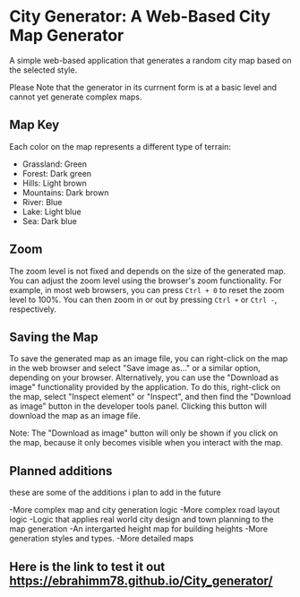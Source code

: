 # City Generator: A Web-Based City Map Generator
A simple web-based application that generates a random city map based on the selected style.

Please Note that the generator in its currnent form is at a basic level and cannot yet generate complex maps.

## Map Key

Each color on the map represents a different type of terrain:

- Grassland: Green
- Forest: Dark green
- Hills: Light brown
- Mountains: Dark brown
- River: Blue
- Lake: Light blue
- Sea: Dark blue

## Zoom

The zoom level is not fixed and depends on the size of the generated map. You can adjust the zoom level using the browser's zoom functionality. For example, in most web browsers, you can press `Ctrl + 0` to reset the zoom level to 100%. You can then zoom in or out by pressing `Ctrl +` or `Ctrl -`, respectively.

## Saving the Map

To save the generated map as an image file, you can right-click on the map in the web browser and select "Save image as..." or a similar option, depending on your browser. Alternatively, you can use the "Download as image" functionality provided by the application. To do this, right-click on the map, select "Inspect element" or "Inspect", and then find the "Download as image" button in the developer tools panel. Clicking this button will download the map as an image file.

Note: The "Download as image" button will only be shown if you click on the map, because it only becomes visible when you interact with the map.

## Planned additions
these are some of the additions i plan to add in the future

-More complex map and city generation logic
-More complex road layout logic
-Logic that applies real world city design and town planning to the map generation
-An intergarted height map for building heights
-More generation styles and types.
-More detailed maps

## Here is the link to test it out https://ebrahimm78.github.io/City_generator/
